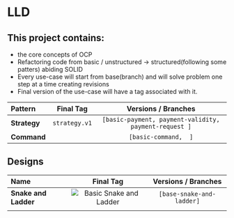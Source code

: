 # LLD 

## This project contains:
  - the core concepts of OCP
  - Refactoring code from basic / unstructured -> structured(following some patters) abiding SOLID
  - Every use-case will start from base(branch) and will solve problem one step at a time creating revisions
  - Final version of the use-case will have a tag associated with it.


| Pattern      |   Final Tag   |                    Versions / Branches                    |
|:-------------|:-------------:|:---------------------------------------------------------:|
| **Strategy** | `strategy.v1` | ```[basic-payment, payment-validity, payment-request ]``` |
| **Command**  |      ` `      |                 ```[basic-command,  ]```                  |





## Designs

| Name                 |                                         Final Tag                                          |                   Versions / Branches                   |
|:---------------------|:------------------------------------------------------------------------------------------:|:-------------------------------------------------------:|
| **Snake and Ladder** | ![Basic Snake and Ladder](https://github.com/devmohit-live/LLD/tree/base-snake-and-ladder) |              ```[base-snake-and-ladder]```              |
|                      |                                                                                            |                                                         |
